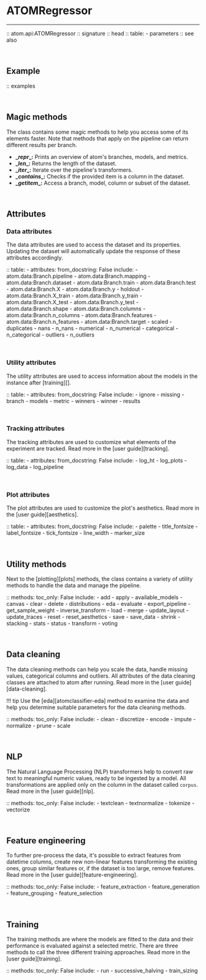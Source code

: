 # ATOMRegressor
---------------

:: atom.api:ATOMRegressor
    :: signature
    :: head
    :: table:
        - parameters
    :: see also

<br>

## Example

:: examples

<br>

## Magic methods

The class contains some magic methods to help you access some of its
elements faster. Note that methods that apply on the pipeline can return
different results per branch.

* **\__repr__:** Prints an overview of atom's branches, models, and metrics.
* **\__len__:** Returns the length of the dataset.
* **\__iter__:** Iterate over the pipeline's transformers.
* **\__contains__:** Checks if the provided item is a column in the dataset.
* **\__getitem__:** Access a branch, model, column or subset of the dataset.

<br>

## Attributes

### Data attributes

The data attributes are used to access the dataset and its properties.
Updating the dataset will automatically update the response of these
attributes accordingly.

:: table:
    - attributes:
        from_docstring: False
        include:
            - atom.data:Branch.pipeline
            - atom.data:Branch.mapping
            - atom.data:Branch.dataset
            - atom.data:Branch.train
            - atom.data:Branch.test
            - atom.data:Branch.X
            - atom.data:Branch.y
            - holdout
            - atom.data:Branch.X_train
            - atom.data:Branch.y_train
            - atom.data:Branch.X_test
            - atom.data:Branch.y_test
            - atom.data:Branch.shape
            - atom.data:Branch.columns
            - atom.data:Branch.n_columns
            - atom.data:Branch.features
            - atom.data:Branch.n_features
            - atom.data:Branch.target
            - scaled
            - duplicates
            - nans
            - n_nans
            - numerical
            - n_numerical
            - categorical
            - n_categorical
            - outliers
            - n_outliers

<br>

### Utility attributes

The utility attributes are used to access information about the models
in the instance after [training][].

:: table:
    - attributes:
        from_docstring: False
        include:
            - ignore
            - missing
            - branch
            - models
            - metric
            - winners
            - winner
            - results

<br>

### Tracking attributes

The tracking attributes are used to customize what elements of the
experiment are tracked. Read more in the [user guide][tracking].

:: table:
    - attributes:
        from_docstring: False
        include:
            - log_ht
            - log_plots
            - log_data
            - log_pipeline

<br>

### Plot attributes

The plot attributes are used to customize the plot's aesthetics. Read
more in the [user guide][aesthetics].

:: table:
    - attributes:
        from_docstring: False
        include:
            - palette
            - title_fontsize
            - label_fontsize
            - tick_fontsize
            - line_width
            - marker_size

<br>

## Utility methods

Next to the [plotting][plots] methods, the class contains a variety
of utility methods to handle the data and manage the pipeline.

:: methods:
    toc_only: False
    include:
        - add
        - apply
        - available_models
        - canvas
        - clear
        - delete
        - distributions
        - eda
        - evaluate
        - export_pipeline
        - get_sample_weight
        - inverse_transform
        - load
        - merge
        - update_layout
        - update_traces
        - reset
        - reset_aesthetics
        - save
        - save_data
        - shrink
        - stacking
        - stats
        - status
        - transform
        - voting

<br>

## Data cleaning

The data cleaning methods can help you scale the data, handle missing
values, categorical columns and outliers. All attributes of the data
cleaning classes are attached to atom after running. Read more in the
[user guide][data-cleaning].

!!! tip
    Use the [eda][atomclassifier-eda] method to examine the data and
    help you determine suitable parameters for the data cleaning methods.

:: methods:
    toc_only: False
    include:
        - clean
        - discretize
        - encode
        - impute
        - normalize
        - prune
        - scale

<br>

## NLP

The Natural Language Processing (NLP) transformers help to convert raw
text to meaningful numeric values, ready to be ingested by a model. All
transformations are applied only on the column in the dataset called
`corpus`. Read more in the [user guide][nlp].

:: methods:
    toc_only: False
    include:
        - textclean
        - textnormalize
        - tokenize
        - vectorize

<br>

## Feature engineering

To further pre-process the data, it's possible to extract features
from datetime columns, create new non-linear features transforming
the existing ones, group similar features or, if the dataset is too
large, remove features. Read more in the [user guide][feature-engineering].

:: methods:
    toc_only: False
    include:
        - feature_extraction
        - feature_generation
        - feature_grouping
        - feature_selection

<br>

## Training

The training methods are where the models are fitted to the data and
their performance is evaluated against a selected metric. There are
three methods to call the three different training approaches. Read
more in the [user guide][training].

:: methods:
    toc_only: False
    include:
        - run
        - successive_halving
        - train_sizing
